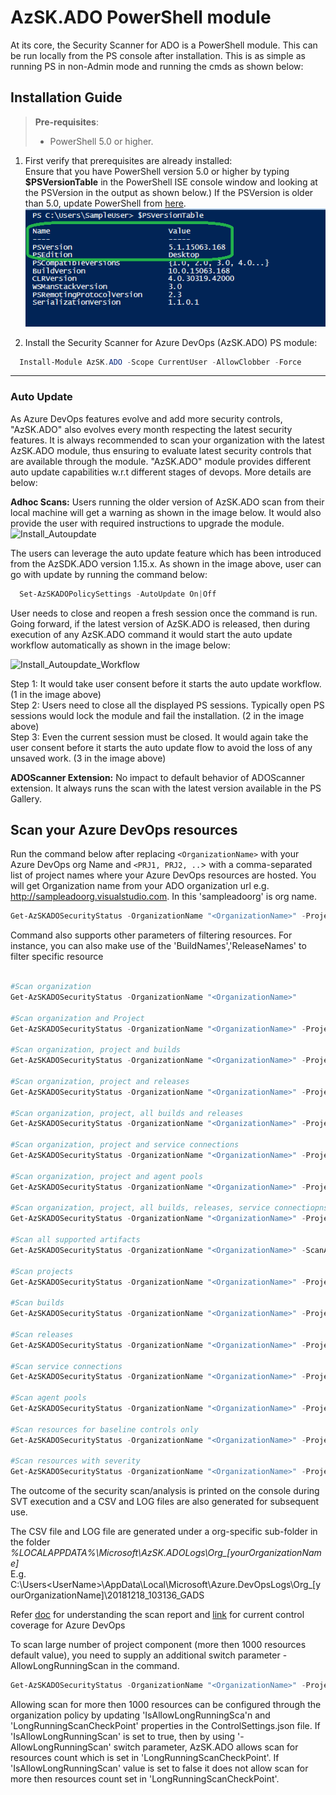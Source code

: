 # AzSK.ADO PowerShell module

At its core, the Security Scanner for ADO is a PowerShell module. This can be run locally from the PS console after installation. This is as simple as running PS in non-Admin mode and running the cmds as shown below:

## Installation Guide

>**Pre-requisites**:
> - PowerShell 5.0 or higher. 

1. First verify that prerequisites are already installed:  
    Ensure that you have PowerShell version 5.0 or higher by typing **$PSVersionTable** in the PowerShell ISE console window and looking at the PSVersion in the output as shown below.) 
 If the PSVersion is older than 5.0, update PowerShell from [here](https://www.microsoft.com/en-us/download/details.aspx?id=54616).  
   ![PowerShell Version](../Images/00_PS_Version.png)   

2. Install the Security Scanner for Azure DevOps (AzSK.ADO) PS module:  
	  
```PowerShell
  Install-Module AzSK.ADO -Scope CurrentUser -AllowClobber -Force
```
------------------------------------------------

### Auto Update
As Azure DevOps features evolve and add more security controls, "AzSK.ADO" also evolves every month respecting the latest security features.
It is always recommended to scan your organization with the latest AzSK.ADO module, thus ensuring to evaluate latest security controls that are available through the module.
"AzSK.ADO" module provides different auto update capabilities w.r.t different stages of devops. More details are below:

**Adhoc Scans:**
Users running the older version of AzSK.ADO scan from their local machine will get a warning as shown in the image below.
It would also provide the user with required instructions to upgrade the module.
![Install_Autoupdate](../Images/ADO/09_Install_Autoupdate.png) 

The users can leverage the auto update feature which has been introduced from the AzSDK.ADO version 1.15.x.
As shown in the image above, user can go with update by running the command below:

```PowerShell
  Set-AzSKADOPolicySettings -AutoUpdate On|Off
```

User needs to close and reopen a fresh session once the command is run.
Going forward, if the latest version of AzSK.ADO is released, then during execution of any AzSK.ADO command it would start the auto update workflow automatically 
as shown in the image below:

![Install_Autoupdate_Workflow](../Images/ADO/09_Install_Autoupdate_Workflow.png)

Step 1: It would take user consent before it starts the auto update workflow. (1 in the image above) <br/>
Step 2: Users need to close all the displayed PS sessions. Typically open PS sessions would lock the module and fail the installation. (2 in the image above) <br/>
Step 3: Even the current session must be closed. It would again take the user consent before it starts the auto update flow to avoid the loss of any unsaved work. (3 in the image above)

**ADOScanner Extension:**
No impact to default behavior of ADOScanner extension. It always runs the scan with the latest version available in the PS Gallery. 


## Scan your Azure DevOps resources

Run the command below after replacing `<OrganizationName>` with your Azure DevOps org Name 
and `<PRJ1, PRJ2, ..`> with a comma-separated list of project names where your Azure DevOps resources are hosted.
You will get Organization name from your ADO organization url e.g. http://sampleadoorg.visualstudio.com. In this 'sampleadoorg' is org name.

```PowerShell
Get-AzSKADOSecurityStatus -OrganizationName "<OrganizationName>" -ProjectNames "<PRJ1, PRJ2,...etc.>"
```

Command also supports other parameters of filtering resources.
For instance, you can also make use of the 'BuildNames','ReleaseNames' to filter specific resource

```PowerShell

#Scan organization
Get-AzSKADOSecurityStatus -OrganizationName "<OrganizationName>"

#Scan organization and Project
Get-AzSKADOSecurityStatus -OrganizationName "<OrganizationName>" -ProjectNames "<PRJ1,PRJ2,etc>" 

#Scan organization, project and builds
Get-AzSKADOSecurityStatus -OrganizationName "<OrganizationName>" -ProjectNames "PRJ1" -BuildNames "<BLD1, BLD2,...etc.>" 

#Scan organization, project and releases
Get-AzSKADOSecurityStatus -OrganizationName "<OrganizationName>" -ProjectNames "PRJ1" -ReleaseNames "<RLS1, RLS2,...etc.>" 

#Scan organization, project, all builds and releases
Get-AzSKADOSecurityStatus -OrganizationName "<OrganizationName>" -ProjectNames "PRJ1" -BuildNames "*" -ReleaseNames "*" 

#Scan organization, project and service connections
Get-AzSKADOSecurityStatus -OrganizationName "<OrganizationName>" -ProjectNames "PRJ1" -ServiceConnectionNames "<SER1, SER2,...ect.>"

#Scan organization, project and agent pools
Get-AzSKADOSecurityStatus -OrganizationName "<OrganizationName>" -ProjectNames "PRJ1" -AgentPoolNames "<AGP1, AGP2,...etc.>"

#Scan organization, project, all builds, releases, service connectiopns and agent pools
Get-AzSKADOSecurityStatus -OrganizationName "<OrganizationName>" -ProjectNames "PRJ1" -BuildNames "*" -ReleaseNames "*" -ServiceConnectionNames "*" -AgentPoolNames "*"

#Scan all supported artifacts
Get-AzSKADOSecurityStatus -OrganizationName "<OrganizationName>" -ScanAllArtifacts

#Scan projects 
Get-AzSKADOSecurityStatus -OrganizationName "<OrganizationName>" -ProjectNames "<PRJ1,PRJ2,etc>" -ResourceTypeName Project

#Scan builds 
Get-AzSKADOSecurityStatus -OrganizationName "<OrganizationName>" -ProjectNames "PRJ1" -BuildNames "*" -ResourceTypeName Build

#Scan releases 
Get-AzSKADOSecurityStatus -OrganizationName "<OrganizationName>" -ProjectNames "PRJ1" -ReleaseNames "*" -ResourceTypeName Release

#Scan service connections 
Get-AzSKADOSecurityStatus -OrganizationName "<OrganizationName>" -ProjectNames "PRJ1" -ServiceConnectionNames "*" -ResourceTypeName ServiceConnection

#Scan agent pools 
Get-AzSKADOSecurityStatus -OrganizationName "<OrganizationName>" -ProjectNames "PRJ1" -AgentPoolNames "*" -ResourceTypeName AgentPool

#Scan resources for baseline controls only
Get-AzSKADOSecurityStatus -OrganizationName "<OrganizationName>" -ProjectNames "<PRJ1,PRJ2,etc>" -ubc

#Scan resources with severity
Get-AzSKADOSecurityStatus -OrganizationName "<OrganizationName>" -ProjectNames "<PRJ1,PRJ2,etc>" -Severity "High/Medium/Low"
```

The outcome of the security scan/analysis is printed on the console during SVT execution and a CSV and LOG files are 
also generated for subsequent use.

The CSV file and LOG file are generated under a org-specific sub-folder in the folder  
*%LOCALAPPDATA%\Microsoft\AzSK.ADOLogs\Org_[yourOrganizationName]*  
E.g.  
C:\Users\<UserName>\AppData\Local\Microsoft\Azure.DevOpsLogs\Org_[yourOrganizationName]\20181218_103136_GADS

Refer [doc](../02-Secure-Development#understand-the-scan-reports) for understanding the scan report and [link](./ControlCoverage) for current control coverage for Azure DevOps

To scan large number of project component (more then 1000 resources default value), you need to supply an additional switch parameter -AllowLongRunningScan in the command.
```PowerShell
Get-AzSKADOSecurityStatus -OrganizationName "<OrganizationName>" -ProjectNames "<PRJ1, PRJ2,...etc.>" -AllowLongRunningScan
```
Allowing scan for more then 1000 resources can be configured through the organization policy by updating 'IsAllowLongRunningSca'n and 'LongRunningScanCheckPoint' properties in the ControlSettings.json file. 
If 'IsAllowLongRunningScan' is set to true, then by using '-AllowLongRunningScan' switch parameter, AzSK.ADO allows scan for resources count which is set in 'LongRunningScanCheckPoint'. If 'IsAllowLongRunningScan' value is set to false it does not allow scan for more then resources count set in 'LongRunningScanCheckPoint'. 

